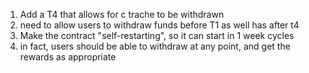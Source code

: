 1. Add a T4 that allows for c trache to be withdrawn
2. need to allow users to withdraw funds before T1 as well has after t4
3. Make the contract "self-restarting", so it can start in 1 week cycles
4. in fact, users should be able to withdraw at any point, and get the rewards as appropriate
